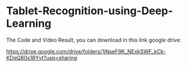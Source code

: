 # Tablet-Recognition-using-Deep-Learning

The Code and Video Result, you can download in this link google drive:

https://drive.google.com/drive/folders/1jNseF9K_NExkSWF_kCk-KDqQ80s18Yvt?usp=sharing


